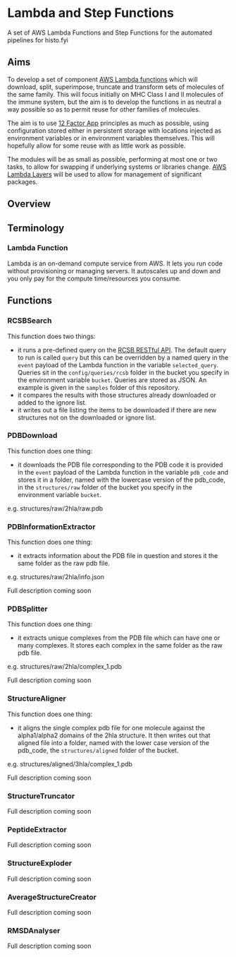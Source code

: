 # Lambda and Step Functions

A set of AWS Lambda Functions and Step Functions for the automated pipelines for histo.fyi

## Aims

To develop a set of component [AWS Lambda functions](https://aws.amazon.com/lambda/) which will download, split, superimpose, truncate and transform sets of molecules of the same family. This will focus initially on MHC Class I and II molecules of the immune system, but the aim is to develop the functions in as neutral a way possible so as to permit reuse for other families of molecules.

The aim is to use [12 Factor App](https://12factor.net/) principles as much as possible, using configuration stored either in persistent storage with locations injected as environment variables or in environment variables themselves. This will hopefully allow for some reuse with as little work as possible.

The modules will be as small as possible, performing at most one or two tasks, to allow for swapping if underlying systems or libraries change. [AWS Lambda Layers](https://docs.aws.amazon.com/lambda/latest/dg/configuration-layers.html) will be used to allow for management of significant packages.

## Overview



## Terminology

### Lambda Function

Lambda is an on-demand compute service from AWS. It lets you run code without provisioning or managing servers. It autoscales up and down and you only pay for the compute time/resources you consume.



## Functions

### RCSBSearch

This function does two things:

- it runs a pre-defined query on the [RCSB RESTful API](https://data.rcsb.org/redoc/index.html). The default query to run is called `query` but this can be overridden by a named query in the `event` payload of the Lambda function in the variable `selected_query`. Queries sit in the `config/queries/rcsb` folder in the bucket you specify in the environment variable `bucket`. Queries are stored as JSON. An example is given in the `samples` folder of this repository.
- it compares the results with those structures already downloaded or added to the ignore list.
- it writes out a file listing the items to be downloaded if there are new structures not on the downloaded or ignore list.

### PDBDownload

This function does one thing:

- it downloads the PDB file corresponding to the PDB code it is provided in the `event` payload of the Lambda function in the variable `pdb_code` and stores it in a folder, named with the lowercase version of the pdb_code, in the `structures/raw` folder of the bucket you specify in the environment variable `bucket`.

e.g. structures/raw/2hla/raw.pdb

### PDBInformationExtractor

This function does one thing:

- it extracts information about the PDB file in question and stores it the same folder as the raw pdb file.

e.g. structures/raw/2hla/info.json

Full description coming soon

### PDBSplitter

This function does one thing:

- it extracts unique complexes from the PDB file which can have one or many complexes. It stores each complex in the same folder as the raw pdb file.

e.g. structures/raw/2hla/complex_1.pdb

Full description coming soon

### StructureAligner

This function does one thing:

- it aligns the single complex pdb file for one molecule against the alpha1/alpha2 domains of the 2hla structure. It then writes out that aligned file into a folder, named with the lower case version of the pdb_code, the `structures/aligned` folder of the bucket.

e.g. structures/aligned/3hla/complex_1.pdb

Full description coming soon

### StructureTruncator

Full description coming soon

### PeptideExtractor

Full description coming soon

### StructureExploder

Full description coming soon

### AverageStructureCreator

Full description coming soon

### RMSDAnalyser

Full description coming soon
